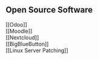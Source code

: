 ## Open Source Software

[[Odoo]]  
[[Moodle]]  
[[Nextcloud]]  
[[BigBlueButton]]  
[[Linux Server Patching]]